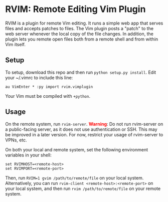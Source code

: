 RVIM: Remote Editing Vim Plugin
===============================

RVIM is a plugin for remote Vim editing.  It runs a simple web app that serves
files and accepts patches to files.  The Vim plugin posts a "patch" to the web
server whenever the local copy of the file changes.  In addition, the plugin
lets you remote open files both from a remote shell and from within Vim itself.

Setup
-----

To setup, download this repo and then run `python setup.py install`.  Edit your
~/.vimrc to include this line:

```
au VimEnter * :py import rvim.vimplugin
```

Your Vim must be compiled with `+python`.

Usage
-----

On the remote system, run `rvim-server`.  <font
color='red'>**Warning**</font>: Do not run rvim-server on a public-facing
server, as it does not use authentication or SSH.  This may be improved in a
later version.  For now, restrict your usage of rvim-server to VPNs, etc.

On both your local and remote system, set the following environment variables
in your shell:

```
set RVIMHOST=<remote-host>
set RVIMPORT=<remote-port>
```

Then, run `RVIM=1 gvim /path/to/remote/file` on your local system.
Alternatively, you can run `rvim-client <remote-host>:<remote-port>` on your
local system, and then run `rvim /path/to/remote/file` on your remote system. 




